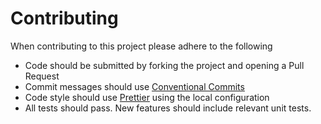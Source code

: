 # Contributing

When contributing to this project please adhere to the following

* Code should be submitted by forking the project and opening a Pull Request
* Commit messages should use [Conventional Commits](https://www.conventionalcommits.org/en/v1.0.0/)
* Code style should use [Prettier](https://prettier.io) using the local configuration
* All tests should pass. New features should include relevant unit tests.
